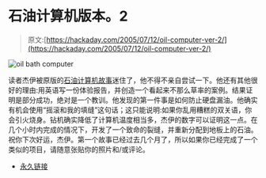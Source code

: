 # 石油计算机版本。2

> 原文:[https://hackaday.com/2005/07/12/oil-computer-ver-2/](https://hackaday.com/2005/07/12/oil-computer-ver-2/)

![oil bath computer](../Images/a22b2aac5e08c8b552bfa9c3891340e1.png)

读者杰伊被原版的[石油计算机故事](http://www.hackaday.com/entry/1234000287041976/)迷住了，他不得不亲自尝试一下。他还有其他很好的理由:用英语写一份体验报告，并创造一个看起来不那么草率的案例。结果证明是部分成功，绝对是一个教训。他发现的第一件事是如何防止硬盘漏油。他确实有机会使用“摇滚和我的填缝”这句话；这只能说明:如果你乱用糟糕的双关语，你会引火烧身。钻机确实降低了计算机温度相当多，杰伊的数字可以证明这一点。在几个小时内完成的情况下，开发了一个致命的裂缝，并重新分配到地板上的石油。祝你下次好运，杰伊。第一个故事已经过去几个月了，所以如果你已经完成了一个类似的项目，请随意张贴你的照片和/或评论。

*   [永久链接](http://haphazardhacks.blogspot.com/2005/07/ever-since-i-first-saw-oilcomputer-i.html)
